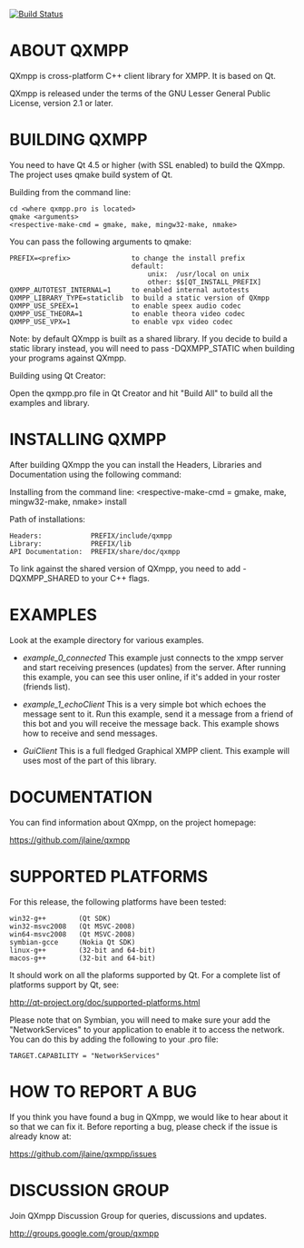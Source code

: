 [![Build Status](https://travis-ci.org/jlaine/qxmpp.png)](https://travis-ci.org/jlaine/qxmpp)

ABOUT QXMPP
===========

QXmpp is cross-platform C++ client library for XMPP. It is based on Qt.

QXmpp is released under the terms of the GNU Lesser General Public License,
version 2.1 or later.

BUILDING QXMPP
==============

You need to have Qt 4.5 or higher (with SSL enabled) to build the QXmpp.
The project uses qmake build system of Qt.

Building from the command line:

    cd <where qxmpp.pro is located>
    qmake <arguments>
    <respective-make-cmd = gmake, make, mingw32-make, nmake>

You can pass the following arguments to qmake:

    PREFIX=<prefix>               to change the install prefix
                                  default:
                                      unix:  /usr/local on unix
                                      other: $$[QT_INSTALL_PREFIX]
    QXMPP_AUTOTEST_INTERNAL=1     to enabled internal autotests
    QXMPP_LIBRARY_TYPE=staticlib  to build a static version of QXmpp
    QXMPP_USE_SPEEX=1             to enable speex audio codec
    QXMPP_USE_THEORA=1            to enable theora video codec
    QXMPP_USE_VPX=1               to enable vpx video codec

Note: by default QXmpp is built as a shared library. If you decide to build
a static library instead, you will need to pass -DQXMPP_STATIC when building
your programs against QXmpp.

Building using Qt Creator:

Open the qxmpp.pro file in Qt Creator and hit "Build All" to build all
the examples and library.

INSTALLING QXMPP
================

After building QXmpp the you can install the Headers, Libraries 
and Documentation using the following command:

Installing from the command line:
    <respective-make-cmd = gmake, make, mingw32-make, nmake> install

Path of installations:

    Headers:            PREFIX/include/qxmpp
    Library:            PREFIX/lib
    API Documentation:  PREFIX/share/doc/qxmpp

To link against the shared version of QXmpp, you need to add -DQXMPP_SHARED
to your C++ flags.

EXAMPLES
========

Look at the example directory for various examples.

* *example_0_connected*
This example just connects to the xmpp server and start receiving presences
(updates) from the server. After running this example, you can see this user
online, if it's added in your roster (friends list).

* *example_1_echoClient*
This is a very simple bot which echoes the message sent to it. Run this
example, send it a message from a friend of this bot and you will
receive the message back. This example shows how to receive and send messages.

* *GuiClient*
This is a full fledged Graphical XMPP client. This example will uses most of 
the part of this library.

DOCUMENTATION
=============

You can find information about QXmpp, on the project homepage:

https://github.com/jlaine/qxmpp

SUPPORTED PLATFORMS
===================

For this release, the following platforms have been tested:

    win32-g++        (Qt SDK)
    win32-msvc2008   (Qt MSVC-2008)
    win64-msvc2008   (Qt MSVC-2008)
    symbian-gcce     (Nokia Qt SDK)
    linux-g++        (32-bit and 64-bit)
    macos-g++        (32-bit and 64-bit)

It should work on all the plaforms supported by Qt. For a complete list of
platforms support by Qt, see:

http://qt-project.org/doc/supported-platforms.html

Please note that on Symbian, you will need to make sure your add the
"NetworkServices" to your application to enable it to access the network.
You can do this by adding the following to your .pro file:

    TARGET.CAPABILITY = "NetworkServices"

HOW TO REPORT A BUG
===================

If you think you have found a bug in QXmpp, we would like to hear about
it so that we can fix it. Before reporting a bug, please check if the issue
is already know at:
 
https://github.com/jlaine/qxmpp/issues

DISCUSSION GROUP
================

Join QXmpp Discussion Group for queries, discussions and updates.

http://groups.google.com/group/qxmpp

